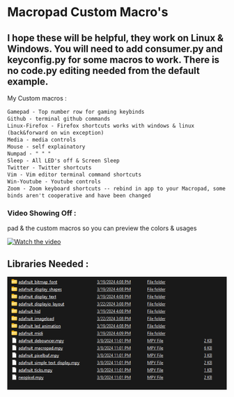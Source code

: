 # Macropad Custom Macro's # 
## I hope these will be helpful, they work on Linux & Windows. You will need to add consumer.py and keyconfig.py for some macros to work. There is no code.py editing needed from the default example. ##  

My Custom macros :
```
Gamepad - Top number row for gaming keybinds
Github - terminal github commands
Linux-Firefox - Firefox shortcuts works with windows & linux (back&forward on win exception)
Media - media controls
Mouse - self explainatory
Numpad - " " "
Sleep - All LED's off & Screen Sleep
Twitter - Twitter shortcuts
Vim - Vim editor terminal command shortcuts
Win-Youtube - Youtube controls 
Zoom - Zoom keyboard shortcuts -- rebind in app to your Macropad, some binds aren't cooperative and have been changed
```


### Video Showing Off : ###
pad & the custom macros so you can preview the colors & usages

[![Watch the video](https://cdn-shop.adafruit.com/970x728/5128-12.jpg)](https://youtube.com/shorts/R12l9GxiTE0?si=AsXMO3ngsdSoHTXV)


## Libraries Needed : ## 

![preview](img/libs.png)
